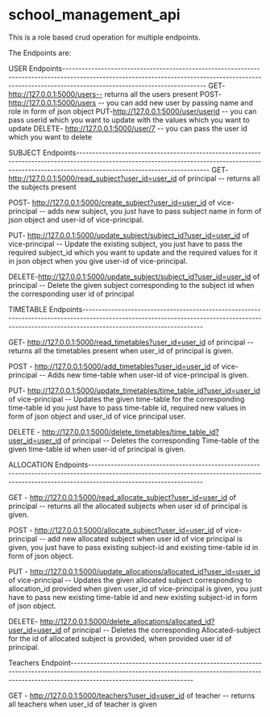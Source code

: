 # school_management_api

This is a role based crud operation for multiple endpoints.

The Endpoints are:

USER Endpoints--------------------------------------------------------------------------------------------------------------------------------------------------------------------------------------------------------
GET-http://127.0.0.1:5000/users-- returns all the users present
POST-http://127.0.0.1:5000/users -- you can add new user by passing name and role in form of json object
PUT-http://127.0.0.1:5000/user/userid -- you can pass userid which you want to update with the values which you want to update
DELETE- http://127.0.0.1:5000/user/7 -- you can pass the user id which you want to delete

SUBJECT Endpoints-----------------------------------------------------------------------------------------------------------------------------------------------------------------------------------------------------
GET-http://127.0.0.1:5000/read_subject?user_id=user_id of principal -- returns all the subjects present

POST- http://127.0.0.1:5000/create_subject?user_id=user_id of vice-principal -- adds new subject, you just have to pass subject name in form of json object and user-id of vice-principal.

PUT- http://127.0.0.1:5000/update_subject/subject_id?user_id=user_id of vice-principal -- Update the existing subject, you just have to pass the required subject_id which you want to update and the required values for it in json object when you give user-id of vice-principal.

DELETE-http://127.0.0.1:5000/update_subject/subject_id?user_id=user_id of principal -- Delete the given subject corresponding to the subject id when the corresponding user id of principal

TIMETABLE Endpoints-------------------------------------------------------------------------------------------------------------------------------------------------------------------------------------------------

GET- http://127.0.0.1:5000/read_timetables?user_id=user_id of principal -- returns all the timetables present when user_id of principal is given.

POST - http://127.0.0.1:5000/add_timetables?user_id=user_id of vice-principal -- Adds new time-table when user-id of vice-principal is given.

PUT- http://127.0.0.1:5000/update_timetables/time_table_id?user_id=user_id of vice-principal -- Updates the given time-table for the corresponding time-table id you just have to pass time-table id, required new values in form of json object and user_id of vice principal user.

DELETE - http://127.0.0.1:5000/delete_timetables/time_table_id?user_id=user_id of principal -- Deletes the corresponding Time-table of the given time-table id when user-id of principal is given.


ALLOCATION Endpoints-----------------------------------------------------------------------------------------------------------------------------------------------------------------------------------------------

GET - http://127.0.0.1:5000/read_allocate_subject?user_id=user_id of principal -- returns all the allocated subjects when user id of principal is given.

POST -  http://127.0.0.1:5000/allocate_subject?user_id=user_id of vice-principal -- add new allocated subject when user id of vice principal is given, you just have to pass existing subject-id and existing time-table id in form of json object.

PUT - http://127.0.0.1:5000/update_allocations/allocated_id?user_id=user_id of vice-principal -- Updates the given allocated subject corresponding to allocation_id provided when given user_id of vice-principal is given, you just have to pass new existing time-table id and new existing subject-id in form of json object.

DELETE- http://127.0.0.1:5000/delete_allocations/allocated_id?user_id=user_id of principal -- Deletes the corresponding Allocated-subject for the id of allocated subject is provided, when provided user id of principal.

Teachers Endpoint--------------------------------------------------------------------------------------------------------------------------------------------------------------------------------------------------

GET - http://127.0.0.1:5000/teachers?user_id=user_id of teacher -- returns all teachers when user_id of teacher is given


